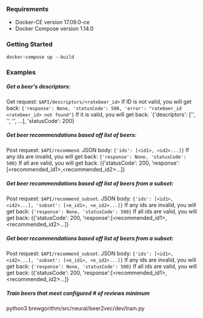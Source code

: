 ### Requirements
* Docker-CE version 17.09.0-ce
* Docker Compose version 1.14.0

### Getting Started

```
docker-compose up --build
```

### Examples
##### Get a beer's descriptors:
Get request: `$API/descriptors/<ratebeer_id>`
If ID is not valid, you will get back:
`{'response': None, 'statusCode': 500, 'error': "ratebeer_id <ratebeer_id> not found"}`
If it is valid, you will get back:
`{'descriptors': ['<descriptor1>', '<descriptor2>', '<descriptor3>', ...], 'statusCode': 200}

##### Get beer recommendations based off list of beers:
Post request: `$API/recommend`.
JSON body: `{'ids': [<id1>, <id2>...]}`
If any ids are invalid, you will get back:
`{'response': None, 'statusCode': 500}`
If all are valid, you will get back:
({'statusCode': 200, 'response':[<recommended_id1>,<recommended_id2>...]}


##### Get beer recommendations based off list of beers from a subset:
Post request: `$API/recommend_subset`.
JSON body: `{'ids': [<id1>, <id2>...], 'subset': [<e_id1>, <e_id2>...]}`
If any ids are invalid, you will get back:
`{'response': None, 'statusCode': 500}`
If all ids are valid, you will get back:
({'statusCode': 200, 'response':[<recommended_id1>,<recommended_id2>...]}

##### Get beer recommendations based off list of beers from a subset:
Post request: `$API/recommend_subset`.
JSON body: `{'ids': [<id1>, <id2>...], 'subset': [<e_id1>, <e_id2>...]}`
If any ids are invalid, you will get back:
`{'response': None, 'statusCode': 500}`
If all ids are valid, you will get back:
({'statusCode': 200, 'response':[<recommended_id1>,<recommended_id2>...]}

##### Train beers that meet configured # of reviews minimum
python3 brewgorithm/src/neural/beer2vec/dev/train.py

